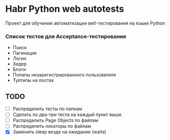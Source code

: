 # Habr Python web autotests 

Проект для обучения автоматизации веб-тестирования на языке Python

### Список тестов для Acceptance-тестирования

- Поиск
- Пагинация
- Логин
- Хедер
- Блоги
- Попапы незарегистрированного пользователя
- Тултипы на постах

## TODO

- [ ] Распределить тесты по папкам
- [ ] Сделать по два-три теста на каждый пункт выше
- [ ] Распределить Page Objects по файлам
- [ ] Распределить локаторы по файлам
- [x] Заменить sleep везде на ожидание (waits)